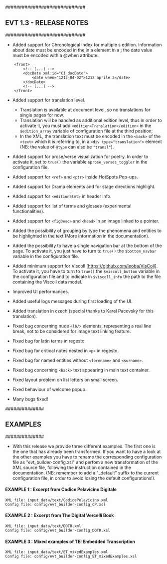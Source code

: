 #############################
## EVT 1.3 - RELEASE NOTES ##
#############################

* Added support for Chronological index for multiple <text>s edition. Information about date must be encoded in the <front> in a <date> element in a <docDate>; the date value must be encoded with a @when attribute:
```
	<front>
		<!-- [...] -->
		<docDate xml:id="CI_docDate">
			<date when="1212-04-02">1212 aprile 2</date>
		</docDate>
		<!-- [...] -->
	</front>
```

* Added support for translation level. 
  * Translation is available at document level, so no translations for single pages for now. 
  * Translation will be handled as additional edition level, thus in order to activate it, you must add ```<edition>Translation</edition>``` in the ```$edition_array``` variable of configuration file at the third position;
  * In the XML, the translation text must be encoded in the ```<back>``` of the ```<text>``` which it is referring to, in a ```<div type="translation">``` element (NB: the value of ```@type``` can also be ```"transl"```).

* Added support for prose/verse visualization for poetry. In order to activate it, set to ```true()``` the variable ```$prose_verses_toggler``` in the configuration file.
  
* Added support for ```<ref>``` and ```<ptr>``` inside HotSpots Pop-ups.

* Added support for Drama elements and for stage directions highlight.

* Added support for ```<editionStmt>``` in header info.

* Added support for list of terms and glosses (experimental functionalities).

* Added support for ```<figDesc>``` and ```<head>``` in an image linked to a pointer.

* Added the possibility of grouping by type the phenomena and entities to be highlighted in the text (More information in the documentation).
  
* Added the possibility to have a single navigation bar at the bottom of the page. To activate it, you just have to turn to ```true()``` the ```$bottom_navbar``` variable in the configuration file.

* Added minimum support for Viscoll [https://github.com/leoba/VisColl]. To activate it, you have to turn to ```true()``` the ```$viscoll_button``` variable in the configuration file and to indicate in ```$viscoll_info``` the path to the file containing the Viscoll data model.

* Improved UI performances.

* Added useful logs messages during first loading of the UI.

* Added translation in czech (special thanks to Karel Pacovský for this translation).

* Fixed bug concerning nude ```<lb/>``` elements, representing a real line break, not to be considered for image text linking feature.

* Fixed bug for latin terms in regesto. 

* Fixed bug for critical notes nested in ```<p>``` in regesto.

* Fixed bug for named entities without ```<forename>``` and ```<surname>```.

* Fixed bug concerning ```<back>``` text appearing in main text container.

* Fixed layout problem on list letters on small screen.
  
* Fixed behaviour of welcome popup.
  
* Many bugs fixed!


##############
## EXAMPLES ##
##############

* With this release we provide three different examples. The first one is the one that has already been transformed. If you want to have a look at the other examples you have to rename the corresponding configuration file as "evt_builder-config.xsl" and perfom a new transformation of the XML source file, following the instruction contained in the documentation.
(NB: remember to add a "_default" suffix to the current configuration file, in order to avoid losing the default configurations!).  


#### EXAMPLE 1 : Excerpt from Codice Pelavicino Digitale

	XML file: input_data/text/CodicePelavicino.xml
	Config file: config/evt_builder-config_CP.xsl

#### EXAMPLE 2 : Excerpt from The Digital Vercelli Book

	XML file: input_data/text/DOTR.xml
	Config file: config/evt_builder-config_DOTR.xsl

#### EXAMPLE 3 : Mixed examples of TEI Embedded Transcription

	XML file: input_data/text/ET_mixedExamples.xml
	Config file: config/evt_builder-config_ET_mixedExamples.xsl
